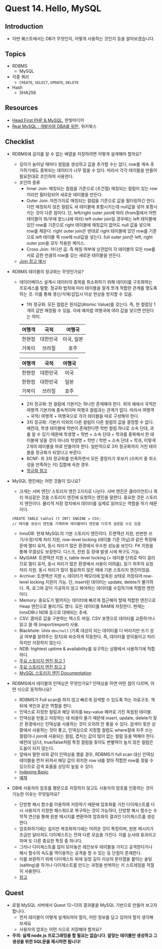# Quest 14. Hello, MySQL


## Introduction
* 이번 퀘스트에서는 DB가 무엇인지, 어떻게 사용하는 것인지 등을 알아보겠습니다.

## Topics
* RDBMS
  * MySQL
* 각종 쿼리
  * `CREATE`, `SELECT`, `UPDATE`, `DELETE`
* Hash
  * SHA256

## Resources
* [Head First PHP & MySQL](http://www.yes24.com/24/Goods/3831680?Acode=101), 한빛미디어
* [Real MySQL : 개발자와 DBA를 위한](http://www.yes24.com/24/Goods/6960931?Acode=101), 위키북스

## Checklist
* RDBMS에 길이를 알 수 없는 배열을 저장하려면 어떻게 설계해야 할까요?
  * 길이가 늘어날 때마다 컬럼을 생성하고 값을 추가할 수는 없다, row를 계속 추가하기에도 중복되는 데이터가 너무 많을 수 있다. 따라서 각각 테이블을 만들어 필요한대로 조인하여 사용한다.
  * 조인의 종류
    * Inner Join: 매칭되는 컬럼을 기준으로 (조건절) 매칭되는 컬럼이 있는 row끼리만 필터링되어 새로운 테이블을 만든다.
    * Outer Join: 마찬가지로 매칭되는 컬럼을 기준으로 값을 필터링하긴 한다. 다만 매칭되지 않은 컬럼도 새 테이블에 포함시키는데 null값을 넣어 포함시키는 것이 다른 점이다. 
    단, left/right outer join에 따라 (from절에서 어떤 테이블이 좌/우에 왔느냐에 따라) left outer join일 경우에는 left 테이블에 있던 row를 기준으로
    right 테이블에 매칭값이 없어도 null 값을 넣으며 row를 채운다. right outer join은 반대로 right 테이블에 있던 row를 기준으로 left 테이블 쪽 row에 null값을 넣는다.
    full outer join은 left, right outer join을 모두 적용한 케이스.
    * Cross Join: 카디션 곱. 즉 매칭 여부에 상관없이 각 테이블의 모든 row를 서로 곱한 만큼의 row를 갖는 새로운 테이블을 만든다.
  * [Join 참고 예시](https://www.studytonight.com/dbms/joining-in-sql.php)
  
* RDBMS 테이블의 정규화는 무엇인가요?
  * 데이터베이스 설계시 데이터의 중복을 최소화하기 위해 데이터를 구조화하는 프로세스를 말함. 
  정규화 법칙에 따라 테이블을 잘게 쪼개 적합한 관계를 맺도록 하는 것. 이를 통해 갱신/삭제/삽입시 이상 현상을 방지할 수 있음.
    * 1차 정규화: 모든 컬럼은 원자값(Atomic Value)를 갖는다. 즉, 한 컬럼당 1개의 값만 매칭될 수 있음. 아래 예처럼 여행국에 여러 값을 넣으면 안된다는 의미.  
      
    | 여행객 	|   국적   	|   여행국   	|
    |:------:	|:--------:	|:----------:	|
    | 한현정 	| 대한민국 	| 미국, 일본 	|
    | 거북이 	|  브라질  	|    호주    	|
    
    | 여행객 	|   국적   	| 여행국 	|
    |:------:	|:--------:	|:------:	|
    | 한현정 	| 대한민국 	|  미국  	|
    | 한현정 	| 대한민국 	|  일본  	|
    | 거북이 	|  브라질  	|  호주  	|
        
    * 2차 정규화: 한 컬럼에 기본키는 하나만 존재해야 한다. 위의 예에서 국적은 여행객 기본키에 종속적이며 여행국 컬럼과는 관계가 없다. 
    따라서 여행객 + 국적/ 여행객 + 여행국으로 각각 테이블을 따로 구성해야 한다.
    * 3차 정규화: 기본키 이외의 다른 컬럼이 다른 컬럼의 값을 결정할 수 없다. 
    예컨대, 학생 테이블에 학번이 존재한다면 학번 컬럼 하나로 소속 단대, 과를 알 수 있기 때문에 학생명 + 학번 + 소속 단대 + 학과를 중복해서 
    한 테이블에 넣을 것이 아니라 학생명 + 학번 / 학번 + 소속 단대 + 학과, 이렇게 2개의 테이블을 따로 만들어야 한다.
    일반적으로 3차 정규화까지 거친 테이블을 정규화가 되었다고 부른다.
    * BCNF: 위 3차 정규화를 만족하면서 모든 결정자가 후보키 (수퍼키 중 최소성을 만족하는 키) 집합에 속한 경우.
    * [정규화 참고](https://3months.tistory.com/193)
    
* MySQL 엔진에는 어떤 것들이 있나요?
  * 크게는 서버 엔진/ 스토리지 엔진 2가지로 나뉜다. 서버 엔진은 클라이언트나 쿼리 파싱같은 것을 스토리지 엔진에 요청하는 엔진을 말한다. 
  중요한 것은 스토리지 엔진이다. 물리적 저장 장치에서 데이터를 실제로 읽어오는 역할을 하기 때문이다.
  ```
  CREATE TABLE table1 (t INT) ENGINE = CSV;
  // 테이블 생성시 엔진을 기재하여 테이블마다 엔진을 다르게 설정할 수도 있음
  ```
  * InnoDB: 현재 MySQL의 기본 스토리지 엔진이다. 트랜잭션 지원, 빈번한 쓰기/수정/삭제 처리 지원, row-level locking (테이블 기준 아님)과 같은 특징때문에
  멀티 유저, 동시 처리가 많은 환경에서 우수한 성능을 보인다. FK 지원을 통해 무결성도 보장한다. 디스크, 전원 등 장애 발생 시에 복구도 가능.
  * MyISAM: 트랜잭션 지원 x, table-level locking (= 테이블 단위로 락이 걸리므로 멀티 유저, 동시 처리가 많은 환경에서 사용이 어려움), 읽기 위주의 요청 처리 지원.
  동시 처리가 많이 필요하지 않은 때에 기본 스토리지 엔진이었음.
  * Archive: 트랜잭션 지원 x, 데이터가 메모리에 압축된 상태로 저장되어 row-level locking 지원이 가능. 단, insert된 데이터는 update, delete가 불가하다.
  즉, 로그와 같이 가공하지 않고 봐야하는 데이터를 수집하기에 적합한 엔진이다. 
  * Memory: 중요도가 떨어지는 데이터에 빠르게 접근해야 할때 적합한 엔진으로 Heap 엔진으로 불리기도 했다. 모든 데이터를 RAM에 저장한다. 현재는 InnoDB나 NDB 등으로 대체되는 추세.
  * CSV: 콤마로 값을 구분하는 텍스트 파일. CSV 포맷으로 데이터를 교환하거나 읽고 쓸 때 (import/export) 사용.
  * Blackhole: Unix `dev/null` (기록 대상이 되는 데이터를 다 버리지만 쓰기 성공 여부를 알려주는 장치)와 비슷하게 작동한다. 즉, 데이터를 받아들이고 처리하지만 저장하지 않는다. 
  * NDB: hightest uptime & availability를 요구하는 상황에서 사용하기에 적합하다.
  * [주요 스토리지 엔진 참고 1](http://asuraiv.blogspot.com/2017/07/mysql-storage-engine.html)
  * [주요 스토리지 엔진 참고 2](http://powerhan.tistory.com/175l)
  * [MySQL 스토리지 엔진 Documentation](https://dev.mysql.com/doc/refman/5.7/en/storage-engines.html)
  
* RDBMS에서 테이블의 인덱싱은 무엇인가요? 인덱싱을 하면 어떤 점이 다르며, 어떤 식으로 동작하나요?
  * RDBMS가 Full scan을 하지 않고 빠르게 검색할 수 있도록 하는 자료구조. 책 뒤에 색인과 같은 역할을 한다.
  * 인덱스로 지정한 컬럼과 해당 위치를 key-value 페어로 가진 독립된 테이블.
  * 인덱싱을 만들고 저장하는 데 비용이 들기 때문에 insert, update, delete가 잦은 환경에서는 인덱싱을 사용하는 것이 오히려 안 좋을 수 있다. 
  검색이 잦은 상황에서 사용하는 것이 좋고, 인덱싱으로 지정할 컬럼도 where절에 자주 쓰는 컬럼이나 join에 사용되는 컬럼, 겹치는 값이 많이 없는 컬럼 등을 택해야 한다.
  예컨대 남/녀, true/false처럼 특정 컬럼을 찾아도 변별력이 높지 않은 컬럼은 도움이 되지 않는다.
  * 앞에서 말한 바와 같이 인덱싱을 했을 경우, RDBMS가 full scan 대신 인덱싱 테이블을 먼저 뒤져서 해당 값이 위치한 row id를 찾아 적합한 row를 찾을 수 있으므로
  검색 효율을 상당히 높일 수 있다.
  * [Indexing Basic](https://www.essentialsql.com/what-is-a-database-index/)
  * [예제](http://the-terraforming.tistory.com/entry/3-MySQL-%EC%A0%84%EC%B2%B4-%EC%9A%B4%EC%98%81-%EC%8B%A4%EC%8A%B52)
   
* DB에 사용자의 암호를 평문으로 저장하지 않고도 사용자의 암호를 인증하는 것이 가능한 이유는 무엇일까요?
  * 단방향 해시 함수를 이용하여 저장하기 때문에 암호화를 거친 다이제스트를 다시 사용자가 지정한 패스워드로 복구하는 것이 가능하다, 
  단방향 해시 함수는 수학적 연산을 통해 원본 메시지를 변환하여 암호화의 결과인 다이제스트를 생성한다.
  * 암호화하기에는 쉽지만 복호화하기에는 어려운 것이 특징이며, 원본 메시지가 조금만 달라져도 다이제스트는 전혀 다른 모습을 가진다. 이를 눈사태 효과라고 하며 또 다른 중요한 특징 중 하나다.
  * 그러나 다이제스트를 많이 모아놓은 레인보우 테이블을 가지고 공격한다거나 해시 함수의 속도를 역이용하는 공격을 할 수 있는 등 단점이 존재한다.
  * 이를 보완하기 위해 다이제스트 뒤에 일정 길이 이상의 문자열을 붙이는 솔팅(salting)을 하거나 다이제스트를 만드는 과정을 반복하는 키 스트레칭을 적절히 사용한다.  
  * [참고](https://d2.naver.com/helloworld/318732)
  
## Quest
* 로컬 MySQL 서버에서 Quest 12~13의 결과물을 MySQL 기반으로 만들어 보고자 합니다.
  * 먼저 테이블이 어떻게 설계되어야 할지, 어떤 정보를 담고 있어야 할지 생각해 보세요
  * 사용자의 암호는 어떤 식으로 저장해야 할까요?
* **주의: 실제 node.js 프로그래밍을 할 필요는 없습니다. 알맞는 테이블만 생성하고 그 생성을 위한 SQL문을 제시하면 됩니다!**
